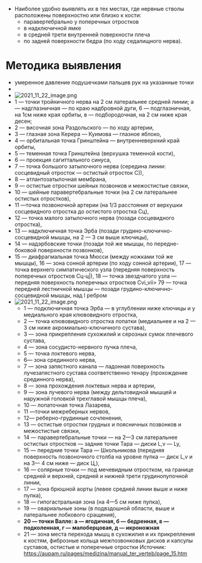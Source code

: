 - Наиболее удобно выявлять их в тех местах, где нервные стволы расположены поверхностно или близко к кости:
	- паравертебрально у поперечных отростков
	- в надключичной ямке
	- в средней трети внутренней поверхности плеча
	- по задней поверхности бедра (по ходу седалищного нерва).
# Методика выявления
- умеренное давление подушечками пальцев рук на указанные точки
-
- ![2021_11_22_image.png](https://cdn.logseq.com/%2F90d07cd0-0c20-405f-b80f-bbc874a0823a07875097-ef35-4a7c-8fbc-876e3d59c8ce2021_11_22_image.png?Expires=4791196330&Signature=eSCwbzwDOIXlQ5xVJQ~ERdxbO0qLPeE0Ozj5pApkW0DvQ0gocjF6fT7dSWc0EkoXdHlAtCV-CAvXf3HjUwa5EV4PzMgYP88DenrMxDDgbXVeH0rLxL~JKDvprZclJ8KdaGSyCddgqpCf11XkE7SjS72cI~kUbmXErdH4q~7FCvmYSCa5rPLfUa8M0tTkjJ43UIntoshsfFA6WK7Sb2yZaglPagsr066sDUQxRWJFi03YujAQ27Wbxbxr9RH-TN~OMlL-BTsR5oBxsO0lL21S0345T8DLngrDkJpAJ81fYx5cOrYbAOwyd3l0g-YCEIhBj0etbgJ7TcBZfYIwdxTjyg__&Key-Pair-Id=APKAJE5CCD6X7MP6PTEA)
- 1 — точки тройничного нерва на 2 см латеральнее средней линии; а — надглазничная — по краю надбровной дуги, 6 — подглазничная, на 1см ниже края орбиты, в — подбородочная, на 2 см ниже края десен;
- 2 — височная зона Раздольского — по ходу артерии,
- 3 — глазная зона Керера — Куимова — глазное яблоко,
- 4 — орбитальная точка Гринштейна — внутренневерхний край орбиты,
- 5 — теменная точка Гринштейна (верхушка теменной кости),
- 6 — проекция сагиттального синуса,
- 7 — точка большого затылочного нерва (середина линии: сосцевидный отросток — остистый отросток С)),
- 8 — атлантозатылочная мембрана,
- 9 — остистые отростки шейных позвонков и межостистые связки,
- 10 — шейные паравертебральные точки (на 2 см латеральнее остистых отростков),
- 11 —точка позвоночной артерии (на 1/3 расстояния от верхушки сосцевидного отростка до остистого отростка Сц),
- 12 — точка малого затылочного нерва (позади сосцевидного отростка),
- 13 — надключичная точка Эрба (позади грудино-ключично-сосцевидной мышцы, на 2 — 3 см выше ключицы),
- 14 — надэрбовские точки (позади той же мышцы, по передне-боковой поверхности позвонков),
- 15 — диафрагмальная точка Мюсси (между ножками той же мышцы), 16 — зона сонной артерии (по ходу сонной артерии), 17 — точка верхнего симпатического узла (передняя поверхность поперечных отростков Сц-ц|), 18 — точка звездчатого узла — передняя поверхность поперечных отростков Cvi_vii> 79 — точка передней лестничной мышцы — позади грудино-ключично-сосцевидной мышцы, над I ребром
- ![2021_11_22_image.png](https://cdn.logseq.com/%2F90d07cd0-0c20-405f-b80f-bbc874a0823a635ba8f4-a1bc-468c-a143-61adea3a31c42021_11_22_image.png?Expires=4791196306&Signature=korJHNdtXt8hPWl8NgPKItY1yweajNktXbgSKNVzsZJnSNnBA5djOVbPMWbaSXpMs~wM2I4JSttcWC6PXDkvHWlrzW9Mw9cg-EBDxS4jwxs4WxJqOgfTA9onI~NdLYlSJwIDWzrB9yKMSIHCeIRZgxOWCJJz6h62MsNiZ7KssqOAc1cieazUr60IaTK5b~8e21MEyaqYC0odFLO1XWTx72cnXoliFqxXSZ02GzUMw-~TXU-jpQNPpw7xKRuM5mOtKFkHfrTVK2QYJr08v7pfx4yxBYrp9pD1ikypp6xpEcQTRrPsVGSpcxXoprxSe3xeo3kJRoyqZTGxeiG967koRQ__&Key-Pair-Id=APKAJE5CCD6X7MP6PTEA)
	- 1 — подключичная точка Эрба — в углублении ниже ключицы и у медиального края клювовидного отростка,
	- 2 — точка клювовидного отростка лопатки (медиальнее и на 2 — 3 см ниже акромиально-ключичного сустава),
	- 3 — зона прикрепления сухожилий и серозных сумок плечевого сустава,
	- 4 — зона сосудисто-нервного пучка плеча,
	- 5 — точка локтевого нерва,
	- 6— зона срединного нерва,
	- 7 — зона запястного канала — ладонная поверхность лучезапястного сустава соответственно тенару (прохождение срединного нерва),
	- 8 — зона прохождения локтевых нерва и артерии,
	- 9 — зона лучевого нерва (между дельтовидной мышцей и наружной головкой трехглавой мышцы плеча),
	- 10 — лопаточная точка Лазарева,
	- 11 —точки межреберных нервов,
	- 12— реберно-грудинные сочленения,
	- 13 — остистые отростки грудных и поясничных позвонков и межостистые связки,
	- 14 — паравертебральные точки — на 2—3 см латеральнее остистых отростков — задние точки Тара — диски L,v — Ly,
	- 15 — передние точки Тара — Школьникова (передняя поверхность позвоночного столба на уровне пупка — диск L,v и на 3— 4 см ниже — диск Ц,),
	- 16 — солярные точки — под мечевидным отростком, на границе средней и верхней, средней и нижней трети грудинопупочной линии,
	- 17 — зона брюшной аорты (левее средней линии выше и ниже пупка),
	- 18 — гипогастральная зона (на 4—5 см ниже пупка),
	- 19 — овариальные зоны (в подвздошной области, выше и латеральнее лобкового сращения),
	- **20 — точки Валле: а — ягодичная, б — бедренная, в — подколенная, г — малоберцовая, д — икроножная**
	- 21 — зона места перехода мышц в сухожилия и их прикрепления к костям, фиброзные кольца межпозвонковых дисков и капсулы суставов, остистые и поперечные отростки
	  Источник: https://aupam.ru/pages/medizina/manual_ter_verteb/page_15.htm